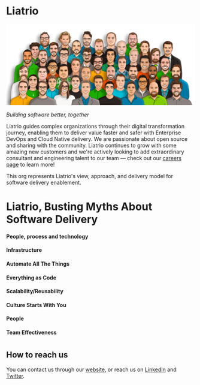 # Liatrio

![Our Team](https://github.com/liatrio/.github/blob/main/profile/images/Liatrio_Team.png)

*Building software better, together*

Liatrio guides complex organizations through their digital transformation journey, enabling them to deliver value faster and safer with Enterprise DevOps and Cloud Native delivery. We are passionate about open source and sharing with the community. Liatrio continues to grow with some amazing new customers and we're actively looking to add extraordinary consultant and engineering talent to our team — check out our [careers page](https://www.liatrio.com/careers) to learn more!

This org represents Liatrio's view, approach, and delivery model for software delivery enablement.

# Liatrio, Busting Myths About Software Delivery

#### People, process and technology 
#### Infrastructure 
#### Automate All The Things
#### Everything as Code
#### Scalability/Reusability
#### Culture Starts With You
#### People
#### Team Effectiveness

#
## How to reach us

You can contact us through our [website](https://liatrio.com), or reach us on [LinkedIn](https://www.linkedin.com/company/liatrio) and [Twitter](https://twitter.com/liatrio).
